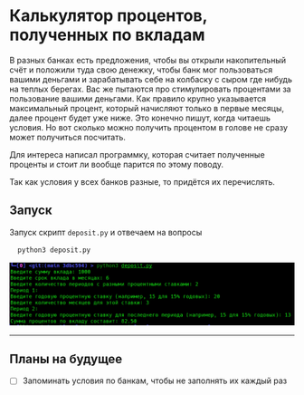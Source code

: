 # Калькулятор процентов, полученных по вкладам

В разных банках есть предложения, чтобы вы открыли накопительный счёт и положили туда свою денежку, чтобы банк мог пользоваться вашими деньгами и зарабатывать себе на колбаску с сыром где нибудь на теплых берегах. Вас же пытаются про стимулировать процентами за пользование вашими деньгами. Как правило крупно указывается максимальный процент, который начисляют только в первые месяцы, далее процент будет уже ниже. Это конечно пишут, когда читаешь условия. Но вот сколько можно получить процентом в голове не сразу может получиться посчитать.

Для интереса написал программку, которая считает полученные проценты и стоит ли вообще парится по этому поводу.

Так как условия у всех банков разные, то придётся их перечислять.



## Запуск

Запуск скрипт `deposit.py` и отвечаем на вопросы

```bash
  python3 deposit.py
```

![](print.png)


---

## Планы на будущее

- [ ] Запоминать условия по банкам, чтобы не заполнять их каждый раз
